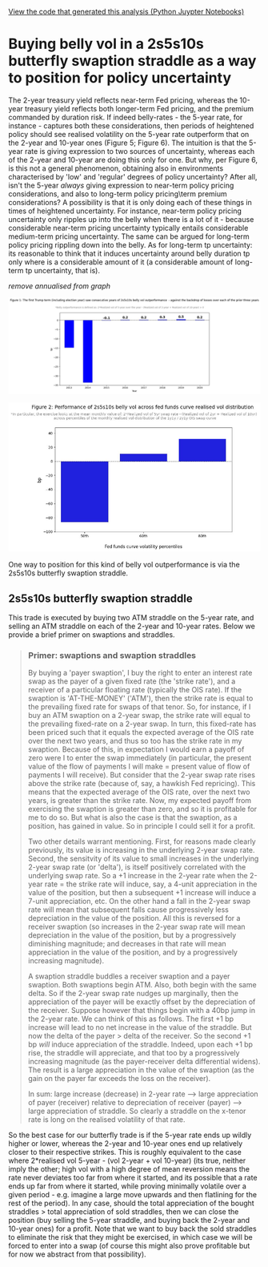[View the code that generated this analysis (Python Juypter Notebooks)](https://github.com/ALILODHI-cloud/UVAmacro.github.io/blob/main/post_1/analysis.ipynb)

# Buying belly vol in a 2s5s10s butterfly swaption straddle as a way to position for policy uncertainty

The 2-year treasury yield reflects near-term Fed pricing, whereas the 10-year treasury yield reflects both longer-term Fed pricing, and the premium commanded by duration risk. If indeed belly-rates - the 5-year rate, for instance - captures both these considerations, then periods of heightened policy should see realised volatility on the 5-year rate outperform that on the 2-year and 10-year ones (Figure 5; Figure 6). The intuition is that the 5-year rate is giving expression to two sources of uncertainty, whereas each of the 2-year and 10-year are doing this only for one. But why, per Figure 6, is this not a general phenomenon, obtaining also in environments characterised by 'low' and 'regular' degrees of policy uncertainty? After all, isn't the 5-year _always_ giving expression to near-term policy pricing considerations, and also to long-term policy pricing\term premium considerations? A possibility is that it is only doing each of these things in times of heightened uncertainty. For instance, near-term policy pricing uncertainty only ripples up into the belly when there is a lot of it - because considerable near-term pricing uncertainty typically entails considerable medium-term pricing uncertainty. The same can be argued for long-term policy pricing rippling down into the belly. As for long-term tp uncertainty: its reasonable to think that it induces uncertainty around belly duration tp only where is a considerable amount of it (a considerable amount of long-term tp uncertainty, that is).


*remove annualised from graph*

![Alt_text](figures/figure1.jpg)

![Alt text](figures/figure2.jpg) 


One way to position for this kind of belly vol outperformance is via the 2s5s10s butterfly swaption straddle. 


## 2s5s10s butterfly swaption straddle

This trade is executed by buying two ATM straddle on the 5-year rate, and selling an ATM straddle on each of the 2-year and 10-year rates. Below we provide a brief primer on swaptions and straddles. 


> ### Primer: swaptions and swaption straddles
>
>By buying a 'payer swaption', I buy the right to enter an interest rate swap as the payer of a given fixed rate (the 'strike rate'), and a receiver of a particular floating rate (typically the OIS rate). If the swaption is 'AT-THE-MONEY' ('ATM'), then the strike rate is equal to the prevailing fixed rate for swaps of that tenor. So, for instance, if I buy an ATM swaption on a 2-year swap, the strike rate will equal to the prevailing fixed-rate on a 2-year swap. In turn, this fixed-rate has been priced such that it equals the expected average of the OIS rate over the next two years, and thus so too has the strike rate in my swaption. Because of this, in expectation I would earn a payoff of zero were I to enter the swap immediately (in particular, the present value of the flow of payments I will make = present value of flow of payments I will receive). But consider that the 2-year swap rate rises above the strike rate (because of, say, a hawkish Fed repricing). This means that the expected average of the OIS rate, over the next two years, is greater than the strike rate. Now, my expected payoff from exercising the swaption is greater than zero, and so it is profitable for me to do so. But what is also the case is that the swaption, as a position, has gained in value. So in principle I could sell it for a profit. 
>
>Two other details warrant mentioning. First, for reasons made clearly previously, its value is increasing in the underlying 2-year swap rate. Second, the sensitvity of its value to small increases in the underlying 2-year swap rate (or 'delta'), is itself positively correlated with the underlying swap rate. So a +1 increase in the 2-year rate when the 2-year rate = the strike rate will induce, say, a 4-unit appreciation in the value of the position, but then a subsequent +1 increase will induce a 7-unit appreciation, etc. On the other hand a fall in the 2-year swap rate will mean that subsequent falls cause progressively less depreciation in the value of the position. All this is reversed for a receiver swaption (so increases in the 2-year swap rate will mean depreciation in the value of the position, but by a progressively diminishing magnitude; and decreases in that rate will mean appreciation in the value of the position, and by a progressively increasing magnitude).  
>
>A swaption straddle buddles a receiver swaption and a payer swaption. Both swaptions begin ATM. Also, both begin with the same delta. So if the 2-year swap rate nudges up marginally, then the appreciation of the payer will be exactly offset by the depreciation of the receiver. Suppose however that things begin with a 40bp jump in the 2-year rate. We can think of this as follows. The first +1 bp increase will lead to no net increase in the value of the straddle. But now the delta of the payer > delta of the receiver. So the second +1 bp _will_ induce appreciation of the straddle. Indeed, upon each +1 bp rise, the straddle will appreciate, and that too by a progressively increasing magnitude (as the payer-receiver delta differential widens). The result is a large appreciation in the value of the swaption (as the gain on the payer far exceeds the loss on the receiver). 
>
>In sum: large increase (decrease) in 2-year rate --> large appreciation of payer (receiver) relative to depreciation of receiver (payer) --> large appreciation of straddle. So clearly a straddle on the x-tenor rate is long on the realised volatility of that rate.

So the best case for our butterfly trade is if the 5-year rate ends up wildly higher or lower, whereas the 2-year and 10-year ones end up relatively closer to their respective strikes. This is roughly equivalent to the case where 2*realised vol 5-year - (vol 2-year + vol 10-year) (its true, neither imply the other; high vol with a high degree of mean reversion means the rate never deviates too far from where it started, and its possible that a rate ends up far from where it started, while proving minimally volatile over a given period - e.g. imagine a large move upwards and then flatlining for the rest of the period). In any case, should the total appreciation of the bought straddles > total appreciation of sold straddles, then we can close the position (buy selling the 5-year straddle, and buying back the 2-year and 10-year ones) for a profit. Note that we want to buy back the sold straddles to eliminate the risk that they might be exercised, in which case we will be forced to enter into a swap (of course this might also prove profitable but for now we abstract from that possibility).  

